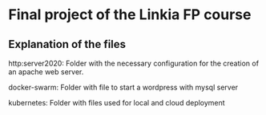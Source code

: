 # Final project of the Linkia FP course

## Explanation of the files

http:server2020: Folder with the necessary configuration for the creation of an apache web server.

docker-swarm: Folder with file to start a wordpress with mysql server

kubernetes: Folder with files used for local and cloud deployment
